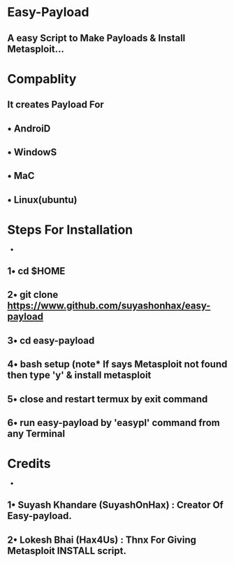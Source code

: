 # Easy-Payload
A easy Script to Make Payloads & Install Metasploit...
-------------------------------------------------------------
# Compablity
It creates Payload For
-
• AndroiD
-
• WindowS
-
• MaC
-
• Linux(ubuntu)
-
# Steps For Installation 
-
1• cd $HOME
-
2• git clone https://www.github.com/suyashonhax/easy-payload
-
3• cd easy-payload
-
4• bash setup (note* If says Metasploit not found then type 'y' & install metasploit
-
5• close and restart termux by exit command
-
6• run easy-payload by 'easypl' command from any Terminal
-
# Credits
-
1• Suyash Khandare (SuyashOnHax) : Creator Of Easy-payload.
-
2• Lokesh Bhai (Hax4Us) : Thnx For Giving Metasploit INSTALL script.
-

